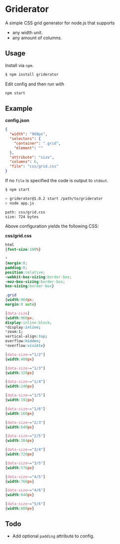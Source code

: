 # Griderator

A simple CSS grid generator for node.js that supports

* any width unit.
* any amount of columns.

## Usage

Install via ```npm```.

```bash
$ npm install griderator
```

Edit config and then run with

```bash
npm start
```

## Example

**config.json**
```json
{
  "width": "960px",
  "selectors": {
    "container": ".grid",
    "element": ""
  },
  "attribute": "size",
  "columns": 6,
  "file": "css/grid.css"
}

```

If no ```file``` is specified the code is output to ```stdout```.

```bash
$ npm start

> griderator@1.0.2 start /path/to/griderator
> node app.js

path: css/grid.css
size: 724 bytes
```

Above configuration yields the following CSS:

**css/grid.css**
```css
html
{font-size:100%}

*
{margin:0;
padding:0;
position:relative;
-webkit-box-sizing:border-box;
-moz-box-sizing:border-box;
box-sizing:border-box}

.grid
{width:960px;
margin:0 auto}

[data-size]
{width:960px;
display:inline-block;
*display:inline;
*zoom:1;
vertical-align:top;
overflow:hidden;
*overflow:visible}

[data-size~="1/2"]
{width:480px}

[data-size~="1/3"]
{width:320px}

[data-size~="1/4"]
{width:240px}

[data-size~="1/5"]
{width:192px}

[data-size~="1/6"]
{width:160px}

[data-size~="2/3"]
{width:640px}

[data-size~="2/5"]
{width:384px}

[data-size~="3/4"]
{width:720px}

[data-size~="3/5"]
{width:576px}

[data-size~="4/5"]
{width:768px}

[data-size~="4/6"]
{width:640px}

[data-size~="5/6"]
{width:800px}
```

## Todo

* Add optional ```padding``` attribute to config.